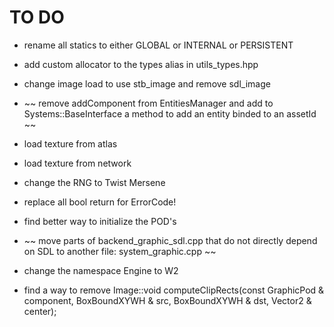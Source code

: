 # TO DO

* rename all statics to either GLOBAL or INTERNAL or PERSISTENT

* add custom allocator to the types alias in utils_types.hpp

* change image load to use stb_image and remove sdl_image

* ~~ remove addComponent from EntitiesManager and add to Systems::BaseInterface a method to add an entity binded to an assetId ~~

* load texture from atlas

* load texture from network

* change the RNG to Twist Mersene

* replace all bool return for ErrorCode!

* find better way to initialize the POD's

* ~~ move parts of backend_graphic_sdl.cpp that do not directly depend on SDL to another file: system_graphic.cpp ~~

* change the namespace Engine to W2

* find a way to remove Image::void computeClipRects(const GraphicPod & component, BoxBoundXYWH & src, BoxBoundXYWH & dst, Vector2 & center);
